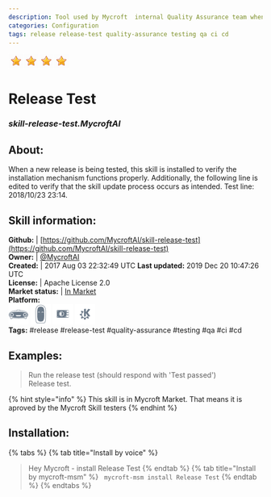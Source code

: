 ```yaml
--- 
description: Tool used by Mycroft  internal Quality Assurance team when validating a new mycroft-core release
categories: Configuration   
tags: release release-test quality-assurance testing qa ci cd   
---
```


![](../.gitbook/assets/star.png)![](../.gitbook/assets/star.png)![](../.gitbook/assets/star.png)![](../.gitbook/assets/star.png)  
# Release Test  
### _skill-release-test.MycroftAI_  
## About:  
When a new release is being tested, this skill is installed to verify the
installation mechanism functions properly.  Additionally, the following line
is edited to verify that the skill update process occurs as intended.
Test line:  2018/10/23 23:14.

## Skill information:  
**Github:** | [https://github.com/MycroftAI/skill-release-test](https://github.com/MycroftAI/skill-release-test)  
**Owner:** | [@MycroftAI](https://github.com/MycroftAI)  
**Created:** | 2017 Aug 03 22:32:49 UTC  **Last updated:** 2019 Dec 20 10:47:26 UTC  
**License:** | Apache License 2.0  
**Market status:** | [In Market](https://market.mycroft.ai/skill/mycroft-release-test)  
**Platform:**  
 ![](../.gitbook/assets/mark-1-icon.png)  ![](../.gitbook/assets/mark-2-icon.png)  ![](../.gitbook/assets/picroft-icon.png)  ![](../.gitbook/assets/kde.png)   
**Tags:** \#release \#release-test \#quality-assurance \#testing \#qa \#ci \#cd   
## Examples:  
> Run the release test (should respond with 'Test passed')  
> Release test.  
  
{% hint style="info" %}
This skill is in Mycroft Market. That means it is aproved by the Mycroft Skill testers
{% endhint %}
    
## Installation:  
{% tabs %}
{% tab title="Install by voice" %}
> Hey Mycroft - install Release Test
{% endtab %}
  {% tab title="Install by mycroft-msm" %}
``` mycroft-msm install Release Test```
{% endtab %}
  {% endtabs %}
  